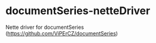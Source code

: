 # documentSeries-netteDriver
Nette driver for documentSeries (https://github.com/ViPErCZ/documentSeries)
